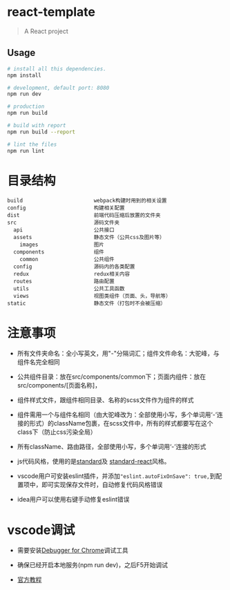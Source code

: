 # react-template

> A React project

## Usage

```bash
# install all this dependencies.
npm install

# development, default port: 8080
npm run dev

# production
npm run build

# build with report
npm run build --report

# lint the files
npm run lint
```
# 目录结构
```
build                       webpack构建时用到的相关设置
config                      构建相关配置
dist                        前端代码压缩后放置的文件夹
src                         源码文件夹
  api                       公共接口
  assets                    静态文件（公共css及图片等）
    images                  图片
  components                组件
    common                  公共组件
  config                    源码内的各类配置
  redux                     redux相关内容
  routes                    路由配置
  utils                     公共工具函数
  views                     视图类组件（页面、头，导航等）
static                      静态文件（打包时不会被压缩）
```

# 注意事项
- 所有文件夹命名：全小写英文，用"-"分隔词汇；组件文件命名：大驼峰，与组件名完全相同

- 公共组件目录：放在src/components/common下；页面内组件：放在src/components/[页面名称]，

- 组件样式文件，跟组件相同目录、名称的scss文件作为组件的样式

- 组件需用一个与组件名相同（由大驼峰改为：全部使用小写，多个单词用‘-’连接的形式）的className包裹，在scss文件中，所有的样式都要写在这个class下（防止css污染全局）

- 所有className、路由路径，全部使用小写，多个单词用‘-’连接的形式

- js代码风格，使用的是[standard](https://github.com/feross/standard/blob/master/RULES.md#javascript-standard-style)及 [standard-react](https://github.com/feross/eslint-config-standard-react)风格。

- vscode用户可安装eslint插件，并添加`"eslint.autoFixOnSave": true,`到配置项中，即可实现保存文件时，自动修复代码风格错误

- idea用户可以使用右键手动修复eslint错误

# vscode调试
- 需要安装[Debugger for Chrome](https://marketplace.visualstudio.com/items?itemName=msjsdiag.debugger-for-chrome)调试工具

- 确保已经开启本地服务(npm run dev)，之后F5开始调试

- [官方教程](https://code.visualstudio.com/docs/nodejs/reactjs-tutorial)
